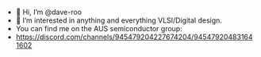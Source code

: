 - 👋 Hi, I’m @dave-roo
- 👀 I’m interested in anything and everything VLSI/Digital design.
- You can find me on the AUS semiconductor group:
- https://discord.com/channels/945479204227674204/945479204831641602

